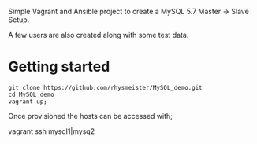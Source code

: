 Simple Vagrant and Ansible project to create a MySQL 5.7 Master -> Slave Setup.

A few users are also created along with some test data.

Getting started
================

	git clone https://github.com/rhysmeister/MySQL_demo.git
	cd MySQL_demo
	vagrant up;

Once provisioned the hosts can be accessed with;

vagrant ssh mysql1|mysq2
